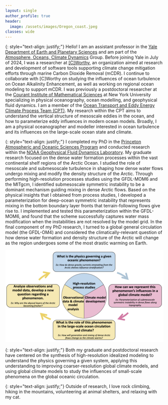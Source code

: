 ```yaml
---
layout: single
author_profile: true
header:
  image: /assets/images/Oregon_coast.jpeg
classes: wide
---
```

{: style="text-align: justify;"}
Hello! I am an assistant professor in the [Yale Department of Earth and Planetary Sciences](https://earth.yale.edu/) and am part of the [Atmosphere, Oceans, Climate Dynamics](https://earth.yale.edu/atmosphere-oceans-climate-dynamics) Group.
Before joining Yale in July of 2024, I was a researcher at [[C]Worthy](https://cworthy.org/), an organization aimed at research and development of software tools supporting climate change mitigation efforts through marine Carbon Dioxide Removal (mCDR). 
I continue to collaborate with [C]Worthy on studying the influences of ocean turbulence on Ocean Alkalinity Enhancement, as well as working on regional ocean modeling to support mCDR. 
I was previously a postdoctoral researcher at the [Courant Institute of Mathematical Sciences](https://caos.cims.nyu.edu)
at New York University specializing in physical oceanography, ocean modelling, and geophysical fluid dynamics.
I am a member of the [Ocean Transport and Eddy Energy Climate Process Team (CPT)](https://ocean-eddy-cpt.github.io).
My research within the CPT aims to understand the vertical structure of mesoscale eddies in the ocean, and how to parameterize eddy influences in modern ocean models.
Broadly, I am a physical oceanographer and modeller interested in ocean turbulence and its influences on the large-scale ocean state and climate.

{: style="text-align: justify;"}
I completed my PhD in the [Princeton Atmospheric and Oceanic Sciences Program](https://aos.princeton.edu) and conducted research within the [NOAA Geophysical Fluid Dynamics Laboratory](https://www.gfdl.noaa.gov).
My graduate research focused on the dense water formation processes within the vast continental shelf regions of the Arctic Ocean.
I studied the role of mesoscale and submesoscale turbulence in shaping how dense water flows undergo mixing and modify the density structure of the Arctic.
Through performing high-resolution processes studies using the GFDL-MOM6 and the MITgcm, I identified submesoscale symmetric instability to be a dominant mechanism guiding mixing in dense Arctic flows.
Based on the physical insights that I obtained from process studies, I developed a parameterization for deep-ocean symmetric instability that represents mixing in the bottom boundary layer fronts that terrain-following flows give rise to.
I implemented and tested this parameterization within the GFDL-MOM6, and found that the scheme successfully captures water mass modification when the instabilities are not resolved by the model grid.
In the final component of my PhD research, I turned to a global general circulation model (the GFDL-OM4) and considered the climatically-relevant question of how dense water formation and density structure of the Arctic will change as the region undergoes some of the most drastic warming on Earth.

<img src="/assets/images/research_chart.jpg">

{: style="text-align: justify;"}
Both my graduate and postdoctoral research have centered on the synthesis of high-resolution idealized modeling to understand the physics governing a given system, applying this understanding to improving coarser-resolution global climate models, and using global climate models to study the influences of small-scale phenomena on the global oceanic circulation.

{: style="text-align: justify;"}
Outside of research, I love rock climbing, hiking in the mountains, volunteering at animal shelters, and relaxing with my cat.

